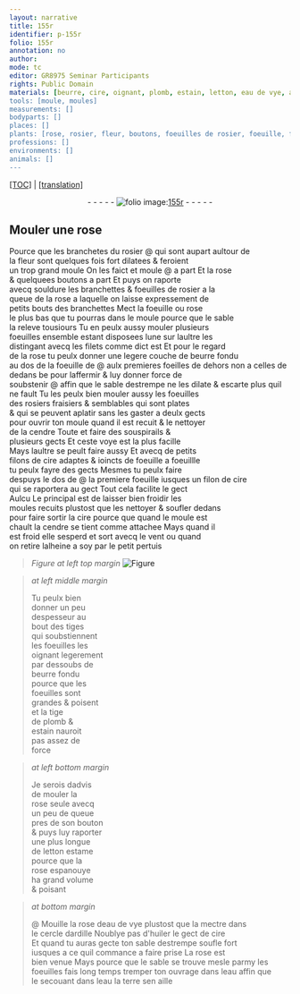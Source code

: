 ```yaml
---
layout: narrative
title: 155r
identifier: p-155r
folio: 155r
annotation: no
author:
mode: tc
editor: GR8975 Seminar Participants
rights: Public Domain
materials: [beurre, cire, oignant, plomb, estain, letton, eau de vye, ardille, d'huiler, eau, terre]
tools: [moule, moules]
measurements: []
bodyparts: []
places: []
plants: [rose, rosier, fleur, boutons, foeuilles de rosier, foeuille, foeuilles, foeilles, foeuilles des rosiers, fraisiers, foeuillle, tiges, tige, bouton]
professions: []
environments: []
animals: []
---
```


<p><a href="{{ site.baseurl }}/diplomatic/">[TOC]</a> | <a href="{{ site.baseurl }}/texts/p-155r_tl/" target="_blank">[translation]</a></p><div class="folio" align="center">- - - - - <a href="http://gallica.bnf.fr/ark:/12148/btv1b10500001g/f315.item.r=" target="_blank"><img src="https://cu-mkp.github.io/2017-workshop-edition/assets/photo-icon.png" alt="folio image: " style="display:inline-block; margin-bottom:-3px;"/>155r</a> - - - - - </div>  
  

## Mouler une <span class="pa">rose</span>

 
Pource que les branchetes du <span class="pa">rosier</span> @ qui sont <span class="del">aupart</span> aultour de<br/> la <span class="pa">fleur</span> sont quelques fois fort dilatees & feroient<br/> un trop grand <span class="tl">moule</span> On les faict et moule @ a part Et la <span class="pa">rose</span><br/> & quelquees <span class="pa">boutons</span> a part Et puys on raporte<br/> avecq souldure les branchettes & <span class="pa">foeuilles de rosier</span> a la<br/> queue de la <span class="pa">rose</span> a laquelle on laisse expressem<span class="exp">ent</span> de<br/> petits bouts des branchettes Mect la <span class="pa">foeuille</span> ou <span class="pa">rose</span><br/> le plus bas que tu pourras dans le <span class="tl">moule</span> pource que le sable<br/> la releve tousiours Tu <span class="del">en</span> peulx aussy mouler plusieurs<br/> <span class="pa">foeuilles</span> ensemble estant disposees lune sur laultre les<br/> distingant avecq les filets co<span class="exp">mm</span>e dict est Et pour le regard<br/> de la <span class="pa">rose</span> tu peulx donner une legere couche de <span class="m">beurre</span> fondu<br/> au dos de la <span class="pa">foeuille</span> <span class="del">de</span> @ aulx premieres <span class="pa">foeilles</span> de dehors non a celles de dedans <span class="del">be</span> pour laffermir & luy donner force de<br/> soubstenir @ affin que le sable destrempe ne les dilate & escarte plus quil ne fault Tu <span class="del">les</span> peulx bien mouler aussy les <span class="pa">foeuilles<br/> des rosiers</span> <span class="pa">fraisiers</span> & semblables qui sont plates<br/> & qui se peuvent aplatir sans les gaster a deulx gects<br/> pour ouvrir ton <span class="tl">moule</span> quand il est recuit & le nettoyer<br/> de la cendre <span class="del">Toute</span> et faire des souspirails &<br/> plusieurs gects Et ceste voye est la plus facille<br/> Mays laultre se peult faire aussy Et avecq de petits<br/> filons de <span class="m">cire</span> adaptes & ioincts de <span class="pa">foeuille</span> a <span class="pa">foeuillle</span><br/> tu peulx fayre des gects Mesmes tu peulx faire<br/> despuys le dos de @ la premiere <span class="pa">foeuille</span> <span class="del">iusques</span> un filon de <span class="m">cire</span><br/> qui se raportera au gect Tout cela facilite le gect<br/> <span class="del">Aulcu</span> Le principal est de laisser bien froidir les<br/> <span class="tl">moules</span> recuits plustost que les nettoyer & soufler dedans<br/> pour faire sortir la <span class="m">cire</span> pource que quand le <span class="tl">moule</span> est<br/> chault la cendre se tient co<span class="exp">mm</span>e attachee Mays quand il<br/> est froid elle sesperd et sort avecq le vent ou quand<br/> on retire lalheine a soy par le petit pertuis
 
> *Figure*
> *at left top margin*
> <a href="https://drive.google.com/open?id=0B9-oNrvWdlO5b3lFZ18wbGducEk" target="_blank"><img src="https://cu-mkp.github.io/GR8975-edition/assets/photo-icon.png" alt="Figure" style="display:inline-block; margin-bottom:-3px;"/></a>
 
> *at left middle margin*
> 
> 
>   Tu peulx bien<br/> donner un peu<br/> despesseur au<br/> bout des <span class="pa">tiges</span><br/> qui soubstiennent<br/> les <span class="pa">foeuilles</span> les<br/> <span class="m">oignant</span> legerem<span class="exp">ent</span><br/> par dessoubs de<br/> <span class="m">beurre</span> fondu<br/> pource que les<br/> <span class="pa">foeuilles</span> sont<br/> grandes & poisent<br/> et la <span class="pa">tige</span><br/> de <span class="m">plomb</span> &<br/> <span class="m">estain</span> nauroit<br/> pas assez de<br/> force
 
> *at left bottom margin*
> 
> 
>   Je serois dadvis<br/> de mouler la<br/> <span class="pa">rose</span> seule avecq<br/> un peu de queue<br/> pres de son <span class="pa">bouton</span><br/> & puys luy raporter<br/> une plus longue<br/> de <span class="m">letton</span> estame<br/> pource que la<br/> <span class="pa">rose</span> espanouye<br/> ha grand volume<br/> & poisant
 
> *at bottom margin*
> 
> 
>  @  Mouille la <span class="pa">rose</span> d<span class="m">eau de vye</span> plustost que la mectre dans<br/> le cercle d<span class="m">ardille</span> Noublye pas <span class="m">d'huiler</span> le gect de <span class="m">cire</span><br/> Et quand tu auras gecte ton sable destrempe soufle fort<br/> iusques a ce quil commance a faire prise La <span class="pa">rose</span> est<br/> bien venue Mays pource que le sable se trouve mesle parmy les<br/> <span class="pa">foeuilles</span> fais long temps tremper ton ouvrage dans l<span class="m">eau</span> affin que<br/> le secouant dans l<span class="m">eau</span> la <span class="m">terre</span> sen aille
 
